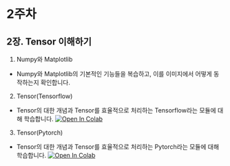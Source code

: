 # 2주차

## 2장. Tensor 이해하기

1. Numpy와 Matplotlib

- Numpy와 Matplotlib의 기본적인 기능들을 복습하고, 이를 이미지에서 어떻게 동작하는지 확인합니다. 

2. Tensor(Tensorflow)

- Tensor의 대한 개념과 Tensor를 효율적으로 처리하는 Tensorflow라는 모듈에 대해 학습합니다. [![Open In Colab](https://colab.research.google.com/assets/colab-badge.svg)](https://drive.google.com/file/d/1ch2rfYNuvn4YfH1PokfYyUPNkgTdnZQj/view?usp=sharing)
3. Tensor(Pytorch)

- Tensor의 대한 개념과 Tensor를 효율적으로 처리하는 Pytorch라는 모듈에 대해 학습합니다. [![Open In Colab](https://colab.research.google.com/assets/colab-badge.svg)](https://colab.research.google.com/drive/1yJhe6byst0m6xEGJVjiVSYKp3hCaTJYL?usp=sharing)
